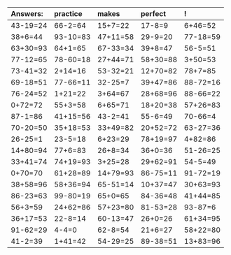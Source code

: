 | Answers: | practice | makes | perfect | ! |
| :--- | :--- | :--- | :--- | :--- |
| 43-19=24 | 66-2=64 | 15+7=22 | 17-8=9 | 6+46=52 | 
| 38+6=44 | 93-10=83 | 47+11=58 | 29-9=20 | 77-18=59 | 
| 63+30=93 | 64+1=65 | 67-33=34 | 39+8=47 | 56-5=51 | 
| 77-12=65 | 78-60=18 | 27+44=71 | 58+30=88 | 3+50=53 | 
| 73-41=32 | 2+14=16 | 53-32=21 | 12+70=82 | 78+7=85 | 
| 69-18=51 | 77-66=11 | 32-25=7 | 39+47=86 | 88-72=16 | 
| 76-24=52 | 1+21=22 | 3+64=67 | 28+68=96 | 88-66=22 | 
| 0+72=72 | 55+3=58 | 6+65=71 | 18+20=38 | 57+26=83 | 
| 87-1=86 | 41+15=56 | 43-2=41 | 55-6=49 | 70-66=4 | 
| 70-20=50 | 35+18=53 | 33+49=82 | 20+52=72 | 63-27=36 | 
| 26-25=1 | 23-5=18 | 6+23=29 | 78+19=97 | 4+82=86 | 
| 14+80=94 | 77+6=83 | 26+8=34 | 36+0=36 | 51-26=25 | 
| 33+41=74 | 74+19=93 | 3+25=28 | 29+62=91 | 54-5=49 | 
| 0+70=70 | 61+28=89 | 14+79=93 | 86-75=11 | 91-72=19 | 
| 38+58=96 | 58+36=94 | 65-51=14 | 10+37=47 | 30+63=93 | 
| 86-23=63 | 99-80=19 | 65+0=65 | 84-36=48 | 41+44=85 | 
| 56+3=59 | 24+62=86 | 57+23=80 | 81-53=28 | 93-87=6 | 
| 36+17=53 | 22-8=14 | 60-13=47 | 26+0=26 | 61+34=95 | 
| 91-62=29 | 4-4=0 | 62-8=54 | 21+6=27 | 58+22=80 | 
| 41-2=39 | 1+41=42 | 54-29=25 | 89-38=51 | 13+83=96 | 

